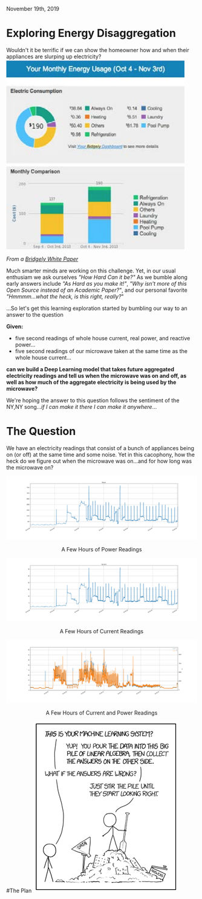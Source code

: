 November 19th, 2019

# Exploring Energy Disaggregation
Wouldn't it be terrific if we can show the homeowner how and when their appliances are slurping up electricity?  
![Bridgely](images/ExploringDisaggregation/BridgelyApplianceDissagregation.png)  
  
_From a [Bridgely White Paper](https://www.bidgely.com/wp-content/uploads/2016/04/White_Paper_Savings__Engagement_v2_Case_Study.pdf)_

Much smarter minds are working on this challenge.  Yet, in our usual enthusiam we ask ourselves _"How Hard Can it be?"_ As we bumble along early answers include _"As Hard as you make it!"_, _"Why isn't more of this Open Source instead of an Academic Paper?"_, and our personal favorite _"Hmmmm...what the heck, is this right, really?_"

...So let's get this learning exploration started by bumbling our way to an answer to the question
  
__Given:__
- five second readings of whole house current, real power, and reactive power...
- five second readings of our microwave taken at the same time as the whole house current...

__can we build a Deep Learning model that takes future aggregated electricity readings and tell us when the microwave was on and off, as well as how much of the aggregate electricity is being used by the microwave?__

We're hoping the answer to this question follows the sentiment of the NY,NY song..._if I can make it there I can make it anywhere_...
# The Question
We have an electricity readings that consist of a bunch of appliances being on (or off) at the same time and some noise.  Yet in this cacophony, how the heck do we figure out when the microwave was on...and for how long was the microwave on?  
  
![power readings](images/ExploringDisaggregation/aggregate_power_3_hours.png)  
  
<p align="center">A Few Hours of Power Readings</p> 
  
![current readings](images/ExploringDisaggregation/aggregate_current_3_hours.png)  
  
<p align="center">A Few Hours of Current Readings</p>  

![powercurrent readings](images/ExploringDisaggregation/aggregate_power_current_3_hours.png)    
  
<p align="center">A Few Hours of Current and Power Readings</p>  
  
#The Plan
![XKCD](images/ExploringDisaggregation/XKCD_machine_learning.png)



